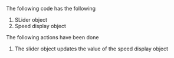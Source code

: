 The following code has the following 
1. SLider object
2. Speed display object

The following actions have been done
1. The slider object updates the value of the speed display object

